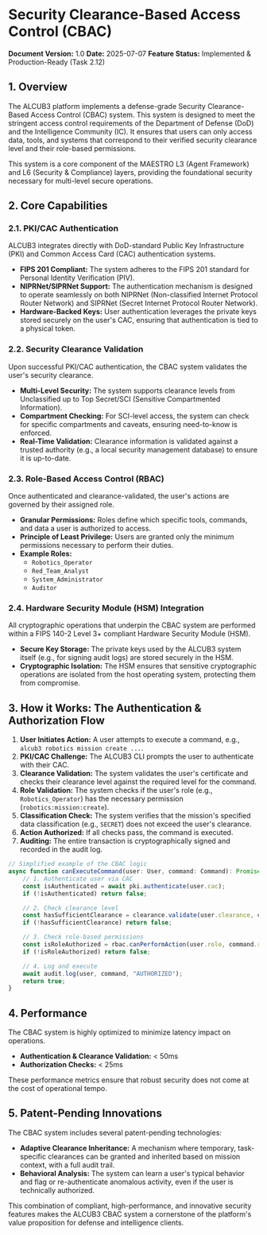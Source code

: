 # Security Clearance-Based Access Control (CBAC)

**Document Version:** 1.0
**Date:** 2025-07-07
**Feature Status:** Implemented & Production-Ready (Task 2.12)

## 1. Overview

The ALCUB3 platform implements a defense-grade Security Clearance-Based Access Control (CBAC) system. This system is designed to meet the stringent access control requirements of the Department of Defense (DoD) and the Intelligence Community (IC). It ensures that users can only access data, tools, and systems that correspond to their verified security clearance level and their role-based permissions.

This system is a core component of the MAESTRO L3 (Agent Framework) and L6 (Security & Compliance) layers, providing the foundational security necessary for multi-level secure operations.

## 2. Core Capabilities

### 2.1. PKI/CAC Authentication

ALCUB3 integrates directly with DoD-standard Public Key Infrastructure (PKI) and Common Access Card (CAC) authentication systems.

*   **FIPS 201 Compliant:** The system adheres to the FIPS 201 standard for Personal Identity Verification (PIV).
*   **NIPRNet/SIPRNet Support:** The authentication mechanism is designed to operate seamlessly on both NIPRNet (Non-classified Internet Protocol Router Network) and SIPRNet (Secret Internet Protocol Router Network).
*   **Hardware-Backed Keys:** User authentication leverages the private keys stored securely on the user's CAC, ensuring that authentication is tied to a physical token.

### 2.2. Security Clearance Validation

Upon successful PKI/CAC authentication, the CBAC system validates the user's security clearance.

*   **Multi-Level Security:** The system supports clearance levels from Unclassified up to Top Secret/SCI (Sensitive Compartmented Information).
*   **Compartment Checking:** For SCI-level access, the system can check for specific compartments and caveats, ensuring need-to-know is enforced.
*   **Real-Time Validation:** Clearance information is validated against a trusted authority (e.g., a local security management database) to ensure it is up-to-date.

### 2.3. Role-Based Access Control (RBAC)

Once authenticated and clearance-validated, the user's actions are governed by their assigned role.

*   **Granular Permissions:** Roles define which specific tools, commands, and data a user is authorized to access.
*   **Principle of Least Privilege:** Users are granted only the minimum permissions necessary to perform their duties.
*   **Example Roles:**
    *   `Robotics_Operator`
    *   `Red_Team_Analyst`
    *   `System_Administrator`
    *   `Auditor`

### 2.4. Hardware Security Module (HSM) Integration

All cryptographic operations that underpin the CBAC system are performed within a FIPS 140-2 Level 3+ compliant Hardware Security Module (HSM).

*   **Secure Key Storage:** The private keys used by the ALCUB3 system itself (e.g., for signing audit logs) are stored securely in the HSM.
*   **Cryptographic Isolation:** The HSM ensures that sensitive cryptographic operations are isolated from the host operating system, protecting them from compromise.

## 3. How it Works: The Authentication & Authorization Flow

1.  **User Initiates Action:** A user attempts to execute a command, e.g., `alcub3 robotics mission create ...`.
2.  **PKI/CAC Challenge:** The ALCUB3 CLI prompts the user to authenticate with their CAC.
3.  **Clearance Validation:** The system validates the user's certificate and checks their clearance level against the required level for the command.
4.  **Role Validation:** The system checks if the user's role (e.g., `Robotics_Operator`) has the necessary permission (`robotics:mission:create`).
5.  **Classification Check:** The system verifies that the mission's specified data classification (e.g., `SECRET`) does not exceed the user's clearance.
6.  **Action Authorized:** If all checks pass, the command is executed.
7.  **Auditing:** The entire transaction is cryptographically signed and recorded in the audit log.

```typescript
// Simplified example of the CBAC logic
async function canExecuteCommand(user: User, command: Command): Promise<boolean> {
    // 1. Authenticate user via CAC
    const isAuthenticated = await pki.authenticate(user.cac);
    if (!isAuthenticated) return false;

    // 2. Check clearance level
    const hasSufficientClearance = clearance.validate(user.clearance, command.requiredClearance);
    if (!hasSufficientClearance) return false;

    // 3. Check role-based permissions
    const isRoleAuthorized = rbac.canPerformAction(user.role, command.requiredPermission);
    if (!isRoleAuthorized) return false;

    // 4. Log and execute
    await audit.log(user, command, "AUTHORIZED");
    return true;
}
```

## 4. Performance

The CBAC system is highly optimized to minimize latency impact on operations.

*   **Authentication & Clearance Validation:** < 50ms
*   **Authorization Checks:** < 25ms

These performance metrics ensure that robust security does not come at the cost of operational tempo.

## 5. Patent-Pending Innovations

The CBAC system includes several patent-pending technologies:

*   **Adaptive Clearance Inheritance:** A mechanism where temporary, task-specific clearances can be granted and inherited based on mission context, with a full audit trail.
*   **Behavioral Analysis:** The system can learn a user's typical behavior and flag or re-authenticate anomalous activity, even if the user is technically authorized.

This combination of compliant, high-performance, and innovative security features makes the ALCUB3 CBAC system a cornerstone of the platform's value proposition for defense and intelligence clients.
